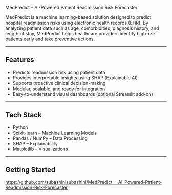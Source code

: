 MedPredict – AI-Powered Patient Readmission Risk Forecaster

MedPredict is a machine learning-based solution designed to predict hospital readmission risks using electronic health records (EHR). By analyzing patient data such as age, comorbidities, diagnosis history, and length of stay, MedPredict helps healthcare providers identify high-risk patients early and take preventive actions.

---

## Features

- Predicts readmission risk using patient data
- Provides interpretable insights using SHAP (Explainable AI)
- Supports proactive clinical decision-making
- Modular, scalable, and ready for integration
- Easy-to-understand visual dashboards (optional Streamlit add-on)

---

## Tech Stack

- Python
- Scikit-learn – Machine Learning Models
- Pandas / NumPy – Data Processing
- SHAP – Explainability
- Matplotlib – Visualizations

---

## Getting Started
https://github.com/subashinisubashini/MedPredict---AI-Powered-Patient-Readmission-Risk-Forecaster

